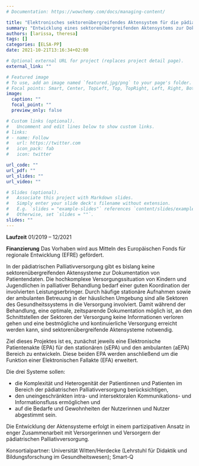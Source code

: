 ```yaml
---
# Documentation: https://wowchemy.com/docs/managing-content/

title: "Elektronisches sektorenübergreifendes Aktensystem für die pädiatrische Palliativversorgung"
summary: "Entwicklung eines sektorenübergreifenden Aktensystems zur Dokumentation von Patientendaten"
authors: [larissa, theresa]
tags: []
categories: [ELSA-PP]
date: 2021-10-21T13:16:34+02:00

# Optional external URL for project (replaces project detail page).
external_link: ""

# Featured image
# To use, add an image named `featured.jpg/png` to your page's folder.
# Focal points: Smart, Center, TopLeft, Top, TopRight, Left, Right, BottomLeft, Bottom, BottomRight.
image:
  caption: ""
  focal_point: ""
  preview_only: false

# Custom links (optional).
#   Uncomment and edit lines below to show custom links.
# links:
# - name: Follow
#   url: https://twitter.com
#   icon_pack: fab
#   icon: twitter

url_code: ""
url_pdf: ""
url_slides: ""
url_video: ""

# Slides (optional).
#   Associate this project with Markdown slides.
#   Simply enter your slide deck's filename without extension.
#   E.g. `slides = "example-slides"` references `content/slides/example-slides.md`.
#   Otherwise, set `slides = ""`.
slides: ""
---
```

**Laufzeit** 01/2019 – 12/2021

**Finanzierung** Das Vorhaben wird aus Mitteln des Europäischen Fonds für regionale Entwicklung (EFRE) gefördert.

In der pädiatrischen Palliativversorgung gibt es bislang keine sektorenübergreifenden Aktensysteme zur Dokumentation von Patientendaten. Die hochkomplexe Versorgungssituation von Kindern und Jugendlichen in palliativer Behandlung bedarf einer guten Koordination der involvierten Leistungserbringer. Durch häufige stationäre Aufnahmen sowie der ambulanten Betreuung in der häuslichen Umgebung sind alle Sektoren des Gesundheitssystems in die Versorgung involviert. Damit während der Behandlung, eine optimale, zeitsparende Dokumentation möglich ist, an den Schnittstellen der Sektoren der Versorgung keine Informationen verloren gehen und eine bestmögliche und kontinuierliche Versorgung erreicht werden kann, sind sektorenübergreifende Aktensysteme notwendig.

Ziel dieses Projektes ist es, zunächst jeweils eine Elektronische Patientenakte (EPA) für den stationären (sEPA) und den ambulanten (aEPA) Bereich zu entwickeln. Diese beiden EPA werden anschließend um die Funktion einer Elektronischen Fallakte (EFA) erweitert.

Die drei Systeme sollen:
- die Komplexität und Heterogenität der Patientinnen und Patienten im Bereich der pädiatrischen Palliativversorgung berücksichtigen,
- den uneingeschränkten intra- und intersektoralen Kommunikations- und Informationsfluss ermöglichen und
- auf die Bedarfe und Gewohnheiten der Nutzerinnen und Nutzer abgestimmt sein.

Die Entwicklung der Aktensysteme erfolgt in einem partizipativen Ansatz in enger Zusammenarbeit mit Versorgerinnen und Versorgern der pädiatrischen Palliativversorgung.

Konsortialpartner: Universität Witten/Herdecke (Lehrstuhl für Didaktik und Bildungsforschung im Gesundheitswesen); Smart-Q